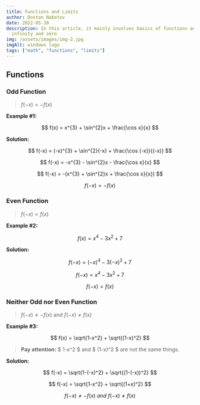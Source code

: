 ```yaml
---
title: Functions and Limits
author: Doston Nabotov
date: 2022-05-30
description: In this article, it mainly involves basics of functions and limits, and some practice tests. Also, exercises on limits as it approaches to a number,
  infinity and zero
img: /assets/images/img-2.jpg
imgAlt: windows logo
tags: ["math", "functions", "limits"]
---
```


## Functions

### Odd Function

> $f(-x) = -f(x)$

**Example #1:**

$$ f(x) = x^{3} + \sin^{2}x + \frac{\cos x}{x} $$

**Solution:**

$$ f(-x) = (-x)^{3} + \sin^{2}(-x) + \frac{\cos (-x)}{(-x)} $$

$$ f(-x) = -x^{3} - \sin^{2}x - \frac{\cos x}{x} $$

$$ f(-x) = -(x^{3} + \sin^{2}x + \frac{\cos x}{x}) $$

$$ f(-x) = -f(x) $$

### Even Function

> $f(-x) = f(x)$

**Example #2:**

$$ f(x) = x^4 - 3x^2 + 7 $$

**Solution:**

$$ f(-x) = (-x)^4 - 3(-x)^2 + 7 $$

$$ f(-x) = x^4 - 3x^2 + 7 $$

$$ f(-x) = f(x) $$

### Neither Odd nor Even Function

> $f(-x) \ne -f(x)$ and $f(-x) \ne f(x)$

**Example #3:**

$$ f(x) = \sqrt{1-x^2} + \sqrt{(1-x)^2} $$

> **Pay attention:** $ 1-x^2 $ and $ (1-x)^2 $ are not the same things.

**Solution:**

$$ f(-x) = \sqrt{1-(-x)^2} + \sqrt{(1-(-x))^2} $$

$$ f(-x) = \sqrt{1-x^2} + \sqrt{(1+x)^2} $$

$$ f(-x) \ne -f(x) \ and \ f(-x) \ne f(x) $$
